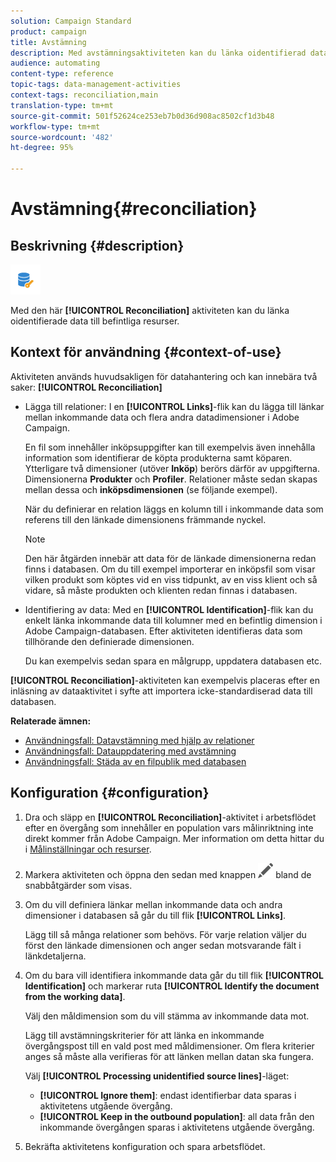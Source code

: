 ```yaml
---
solution: Campaign Standard
product: campaign
title: Avstämning
description: Med avstämningsaktiviteten kan du länka oidentifierad data till befintliga resurser.
audience: automating
content-type: reference
topic-tags: data-management-activities
context-tags: reconciliation,main
translation-type: tm+mt
source-git-commit: 501f52624ce253eb7b0d36d908ac8502cf1d3b48
workflow-type: tm+mt
source-wordcount: '482'
ht-degree: 95%

---
```



# Avstämning{#reconciliation}

## Beskrivning {#description}

![](assets/reconciliation.png)

Med den här **[!UICONTROL Reconciliation]** aktiviteten kan du länka oidentifierade data till befintliga resurser.

## Kontext för användning {#context-of-use}

Aktiviteten används huvudsakligen för datahantering och kan innebära två saker: **[!UICONTROL Reconciliation]**

* Lägga till relationer: I en **[!UICONTROL Links]**-flik kan du lägga till länkar mellan inkommande data och flera andra datadimensioner i Adobe Campaign.

   En fil som innehåller inköpsuppgifter kan till exempelvis även innehålla information som identifierar de köpta produkterna samt köparen.  Ytterligare två dimensioner (utöver **Inköp**) berörs därför av uppgifterna. Dimensionerna **Produkter** och **Profiler**.  Relationer måste sedan skapas mellan dessa och **inköpsdimensionen** (se följande exempel).

   När du definierar en relation läggs en kolumn till i inkommande data som referens till den länkade dimensionens främmande nyckel.

   >[!NOTE]
   >
   >Den här åtgärden innebär att data för de länkade dimensionerna redan finns i databasen.  Om du till exempel importerar en inköpsfil som visar vilken produkt som köptes vid en viss tidpunkt, av en viss klient och så vidare, så måste produkten och klienten redan finnas i databasen.

* Identifiering av data: Med en **[!UICONTROL Identification]**-flik kan du enkelt länka inkommande data till kolumner med en befintlig dimension i Adobe Campaign-databasen.  Efter aktiviteten identifieras data som tillhörande den definierade dimensionen.

   Du kan exempelvis sedan spara en målgrupp, uppdatera databasen etc.

**[!UICONTROL Reconciliation]**-aktiviteten kan exempelvis placeras efter en inläsning av dataaktivitet i syfte att importera icke-standardiserad data till databasen.  

**Relaterade ämnen:**

* [Användningsfall: Datavstämning med hjälp av relationer](../../automating/using/reconciliation-using-relations.md)
* [Användningsfall: Datauppdatering med avstämning](../../automating/using/data-update-reconciliation.md)
* [Användningsfall: Städa av en filpublik med databasen](../../automating/using/reconcile-file-audience-with-database.md)

## Konfiguration {#configuration}

1. Dra och släpp en **[!UICONTROL Reconciliation]**-aktivitet i arbetsflödet efter en övergång som innehåller en population vars målinriktning inte direkt kommer från Adobe Campaign.  Mer information om detta hittar du i [Målinställningar och resurser](../../automating/using/query.md#targeting-dimensions-and-resources).
1. Markera aktiviteten och öppna den sedan med knappen ![](assets/edit_darkgrey-24px.png) bland de snabbåtgärder som visas.
1. Om du vill definiera länkar mellan inkommande data och andra dimensioner i databasen så går du till flik **[!UICONTROL Links]**.

   Lägg till så många relationer som behövs.  För varje relation väljer du först den länkade dimensionen och anger sedan motsvarande fält i länkdetaljerna.

1. Om du bara vill identifiera inkommande data går du till flik **[!UICONTROL Identification]** och markerar ruta **[!UICONTROL Identify the document from the working data]**.

   Välj den måldimension som du vill stämma av inkommande data mot.

   Lägg till avstämningskriterier för att länka en inkommande övergångspost till en vald post med måldimensioner.  Om flera kriterier anges så måste alla verifieras för att länken mellan datan ska fungera.

   Välj **[!UICONTROL Processing unidentified source lines]**-läget:

   * **[!UICONTROL Ignore them]**: endast identifierbar data sparas i aktivitetens utgående övergång.
   * **[!UICONTROL Keep in the outbound population]**: all data från den inkommande övergången sparas i aktivitetens utgående övergång.

1. Bekräfta aktivitetens konfiguration och spara arbetsflödet.
